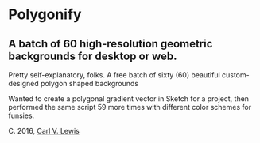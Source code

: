 # Polygonify
## A batch of 60 high-resolution geometric backgrounds for desktop or web.

Pretty self-explanatory, folks. A free batch of sixty (60) beautiful custom-designed polygon shaped backgrounds

Wanted to create a polygonal gradient vector in Sketch for a project, then performed the same script 59 more times with different color schemes for funsies.

C. 2016, [Carl V. Lewis](http://carlvlewis.net)
